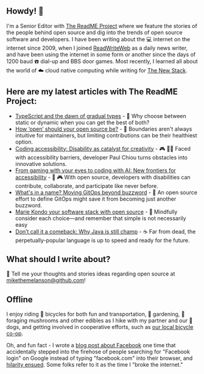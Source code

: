## Howdy! 👋 

I'm a Senior Editor with [The ReadME Project](https://github.com/readme) where we feature the stories of the people behind open source and dig into the trends of open source software and developers. I have been writing about the 💻 internet on the internet since 2009, when I joined [ReadWriteWeb](https://readwrite.com/author/mike-melanson/) as a daily news writer, and have been using the internet in some form or another since the days of 1200 baud ☎️ dial-up and BBS door games. Most recently, I learned all about the world of ☁️ cloud native computing while writing for [The New Stack](https://thenewstack.io/author/mike-melanson/).

## Here are my latest articles with The ReadME Project:
- [TypeScript and the dawn of gradual types](https://github.com/readme/featured/typescript-gradual-types) - 🌅 Why choose between static or dynamic when you can get the best of both?
- [How ‘open’ should your open source be?](https://github.com/readme/featured/how-open-is-open-source) - 🛑 Boundaries aren't always intuitive for maintainers, but limiting contributions can be their healthiest option.
- [Coding accessibility: Disability as catalyst for creativity](https://github.com/readme/featured/disability-creativity) - 🎮 👨‍🦼 Faced with accessibility barriers, developer Paul Chiou turns obstacles into innovative solutions.
- [From gaming with your eyes to coding with AI: New frontiers for accessibility](https://github.com/readme/featured/open-source-accessibility) - 👀 🎮 With open source, developers with disabilities can contribute, collaborate, and participate like never before.
- [What's in a name? Moving GitOps beyond buzzword](https://github.com/readme/featured/defining-gitops) - 🧰 An open source effort to define GitOps might save it from becoming just another buzzword.
- [Marie Kondo your software stack with open source](https://github.com/readme/featured/open-source-minimalism) - 🧹 Mindfully consider each choice—and remember that simple is not necessarily easy
- [Don’t call it a comeback: Why Java is still champ](https://github.com/readme/featured/java-programming-language) - ☕ Far from dead, the perpetually-popular language is up to speed and ready for the future.

## What should I write about?
💬 Tell me your thoughts and stories ideas regarding open source at [mikethemelanson@github.com](mailto:mikethemelanson@github.com)!

## Offline
I enjoy riding 🚴 bicycles for both fun and transportation, 🍅 gardening, 🍄 foraging mushrooms and other edibles as I hike with my partner and our 🐶 dogs, and getting involved in cooperative efforts, such as [our local bicycle co-op](http://bsbc.co). 

Oh, and fun fact - I wrote a [blog post about Facebook](https://readwrite.com/facebook_wants_to_be_your_one_true_login/) one time that accidentally stepped into the firehose of people searching for "Facebook login" on Google instead of typing "facebook.com" into their browser, and [hilarity ensued](https://knowyourmeme.com/memes/i-want-the-old-facebook-back). Some folks refer to it as the time I "broke the internet."

<!--
**mikethemelanson/mikethemelanson** is a ✨ _special_ ✨ repository because its `README.md` (this file) appears on your GitHub profile.

Here are some ideas to get you started:

- 🔭 I’m currently working on ...
- 🌱 I’m currently learning ...
- 👯 I’m looking to collaborate on ...
- 🤔 I’m looking for help with ...
-  Ask me about ...
- 📫 How to reach me: ...
- 😄 Pronouns: ...
- ⚡ Fun fact: ...
-->
